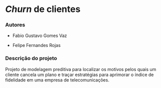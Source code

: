 # *Churn* de clientes

### Autores

- Fabio Gustavo Gomes Vaz

- Felipe Fernandes Rojas

### Descrição do projeto
Projeto de modelagem preditiva para localizar os motivos pelos quais um cliente cancela um plano e traçar estratégias para aprimorar o índice de fidelidade em uma empresa de telecomunicações.
